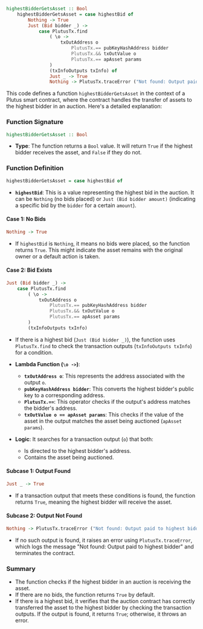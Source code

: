 ```haskell
highestBidderGetsAsset :: Bool
    highestBidderGetsAsset = case highestBid of
        Nothing -> True
        Just (Bid bidder _) ->
            case PlutusTx.find
                ( \o ->
                    txOutAddress o
                        PlutusTx.== pubKeyHashAddress bidder
                        PlutusTx.&& txOutValue o
                        PlutusTx.== apAsset params
                )
                (txInfoOutputs txInfo) of
                Just _ -> True
                Nothing -> PlutusTx.traceError ("Not found: Output paid to highest bidder")
```
This code defines a function `highestBidderGetsAsset` in the context of a Plutus smart contract, where the contract handles the transfer of assets to the highest bidder in an auction. Here's a detailed explanation:

### Function Signature
```haskell
highestBidderGetsAsset :: Bool
```
- **Type**: The function returns a `Bool` value. It will return `True` if the highest bidder receives the asset, and `False` if they do not.
  
### Function Definition
```haskell
highestBidderGetsAsset = case highestBid of
```
- **`highestBid`**: This is a value representing the highest bid in the auction. It can be `Nothing` (no bids placed) or `Just (Bid bidder amount)` (indicating a specific bid by the `bidder` for a certain `amount`).
  
#### Case 1: No Bids
```haskell
Nothing -> True
```
- If `highestBid` is `Nothing`, it means no bids were placed, so the function returns `True`. This might indicate the asset remains with the original owner or a default action is taken.

#### Case 2: Bid Exists
```haskell
Just (Bid bidder _) ->
    case PlutusTx.find
        ( \o ->
            txOutAddress o
                PlutusTx.== pubKeyHashAddress bidder
                PlutusTx.&& txOutValue o
                PlutusTx.== apAsset params
        )
        (txInfoOutputs txInfo)
```
- If there is a highest bid (`Just (Bid bidder _)`), the function uses `PlutusTx.find` to check the transaction outputs (`txInfoOutputs txInfo`) for a condition.
- **Lambda Function (`\o ->`)**:
    - **`txOutAddress o`**: This represents the address associated with the output `o`.
    - **`pubKeyHashAddress bidder`**: This converts the highest bidder's public key to a corresponding address.
    - **`PlutusTx.==`**: This operator checks if the output's address matches the bidder's address.
    - **`txOutValue o == apAsset params`**: This checks if the value of the asset in the output matches the asset being auctioned (`apAsset params`).

- **Logic**: It searches for a transaction output (`o`) that both:
    - Is directed to the highest bidder's address.
    - Contains the asset being auctioned.

#### Subcase 1: Output Found
```haskell
Just _ -> True
```
- If a transaction output that meets these conditions is found, the function returns `True`, meaning the highest bidder will receive the asset.

#### Subcase 2: Output Not Found
```haskell
Nothing -> PlutusTx.traceError ("Not found: Output paid to highest bidder")
```
- If no such output is found, it raises an error using `PlutusTx.traceError`, which logs the message "Not found: Output paid to highest bidder" and terminates the contract.

### Summary
- The function checks if the highest bidder in an auction is receiving the asset.
- If there are no bids, the function returns `True` by default.
- If there is a highest bid, it verifies that the auction contract has correctly transferred the asset to the highest bidder by checking the transaction outputs. If the output is found, it returns `True`; otherwise, it throws an error.